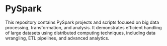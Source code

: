 # PySpark

This repository contains PySpark projects and scripts focused on big data processing, transformation, and analysis. It demonstrates efficient handling of large datasets using distributed computing techniques, including data wrangling, ETL pipelines, and advanced analytics.
